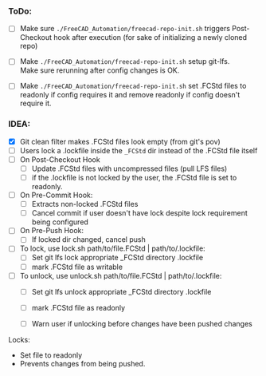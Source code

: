 ### ToDo:
- [ ] Make sure `./FreeCAD_Automation/freecad-repo-init.sh` triggers Post-Checkout hook after execution (for sake of initializing a newly cloned repo)

- [ ] Make `./FreeCAD_Automation/freecad-repo-init.sh` setup git-lfs.  
  Make sure rerunning after config changes is OK.

- [ ] Make `./FreeCAD_Automation/freecad-repo-init.sh` set .FCStd files to readonly if config requires it and remove readonly if config doesn't require it.

### IDEA:
- [x] Git clean filter makes .FCStd files look empty (from git's pov)
- [ ] Users lock a .lockfile inside the `_FCStd` dir instead of the .FCStd file itself
- [ ] On Post-Checkout Hook
	- [ ] Update .FCStd files with uncompressed files (pull LFS files)
	- [ ] if the .lockfile is not locked by the user, the .FCStd file is set to readonly.
- [ ] On Pre-Commit Hook:
	- [ ] Extracts non-locked .FCStd files
	- [ ] Cancel commit if user doesn't have lock despite lock requirement being configured
- [ ] On Pre-Push Hook:
	- [ ] If locked dir changed, cancel push
- [ ] To lock, use lock.sh path/to/file.FCStd | path/to/.lockfile:
	- [ ] Set git lfs lock appropriate _FCStd directory .lockfile
	- [ ] mark .FCStd file as writable
- [ ] To unlock, use unlock.sh path/to/file.FCStd | path/to/.lockfile:
	- [ ] Set git lfs unlock appropriate _FCStd directory .lockfile
	- [ ] mark .FCStd file as readonly
	- [ ] Warn user if unlocking before changes have been pushed changes


Locks:
 - Set file to readonly
 - Prevents changes from being pushed.